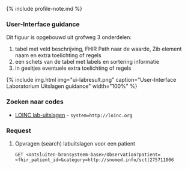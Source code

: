 {% include profile-note.md %}

### User-Interface guidance

Dit figuur is opgebouwd uit grofweg 3 onderdelen:
1. tabel met veld beschrijving, FHIR Path naar de waarde, Zib element naam en extra toelichting of regels
1. een schets van de tabel met labels en sortering informatie
1. in geeltjes eventuele extra toelichting of regels

{% include img.html img="ui-labresult.png" caption="User-Interface Laboratorium Uitslagen guidance" width="100%" %}

### Zoeken naar codes

* [LOINC lab-uitslagen](https://terminologie.nictiz.nl/art-decor/loinc) - `system=http://loinc.org`

### Request

1. Opvragen (search) labuitslagen voor een patient

    `GET <ontsluiten-bronsysteem-base>/Observation?patient=<fhir_patient_id>&category=http://snomed.info/sct|275711006`
